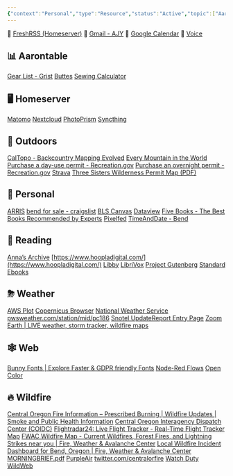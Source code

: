 ```yaml
---
{"context":"Personal","type":"Resource","status":"Active","topic":["Aaron"],"dateCreated":"2024-02-15","cssclasses":null,"dg-publish":true,"permalink":"/bookmarks/","dgPassFrontmatter":true}
---
```



<script src="https://code.jquery.com/jquery-3.7.1.slim.min.js" integrity="sha256-kmHvs0B+OpCW5GVHUNjv9rOmY0IvSIRcf7zGUDTDQM8=" crossorigin="anonymous"></script>
<script>
jQuery(document).ready(function($) {
$("a[href^='http']").each(function() { $(this).css({ background: "url(https://www.google.com/s2/favicons?domain=" + this.hostname + ") left center no-repeat", "padding-left": "20px" }); }); });
</script>

📌 [FreshRSS (Homeserver)](https://hs.ajy.co/reader/i/)
📌 [Gmail - AJY](https://mail.google.com/mail/u/1/)
📌 [Google Calendar](https://calendar.google.com/calendar/u/0/r?pli=1)
📌 [Voice](https://voice.google.com/u/0/messages)

## 📊 Aarontable

[Gear List - Grist](https://docs.getgrist.com/7Q4c8BfaPihH/Gear-List/p/1)
[Buttes](https://docs.google.com/spreadsheets/d/1wi1E6dDCtwnghdwCxNaZSyrY6vuSygjkDUmX-YkCplM/edit#gid=0)
[Sewing Calculator](https://docs.google.com/spreadsheets/d/1GMI_w_bTGRCVBmLmUaO316l-YjUyKxto72saeMuHm0k/edit#gid=0)

## 🖥 Homeserver

[Matomo](https://hs.ajy.co/matomo/)
[Nextcloud](https://hs.ajy.co/nextcloud/index.php/apps/dashboard/)
[PhotoPrism](https://photoprism.ajy.co/)
[Syncthing](http://localhost:8384/)

## 🌄 Outdoors

[CalTopo - Backcountry Mapping Evolved](https://caltopo.com/map.html)
[Every Mountain in the World](http://everymountainintheworld.com/)
[Purchase a day-use permit - Recreation.gov](https://www.recreation.gov/ticket/facility/300009)
[Purchase an overnight permit - Recreation.gov](https://www.recreation.gov/permits/4675311)
[Strava](https://www.strava.com/dashboard)
[Three Sisters Wilderness Permit Map (PDF)](https://www.fs.usda.gov/Internet/FSE_DOCUMENTS/fseprd899716.pdf)

## 🤪 Personal

[ARRIS](http://192.168.0.1/login.php)
[bend for sale - craigslist](https://bend.craigslist.org/search/sss?excats=20-24-24-1-50-1-2-2-21-1-14-1-2-1-4-4-10-8-1-1-1-1-1-1-1-1-3-1-1-1-4-1)
[BLS Canvas](https://bls.instructure.com/)
[Dataview](https://blacksmithgu.github.io/obsidian-dataview/)
[Five Books - The Best Books Recommended by Experts](https://fivebooks.com/)
[Pixelfed](https://pixelfed.social/i/web)
[TimeAndDate - Bend](https://www.timeanddate.com/worldclock/usa/bend)

## 📘 Reading

[Anna’s Archive](https://annas-archive.gs/search?lang=en&content=&ext=epub&sort=&q=)
[https://www.hoopladigital.com/](https://www.hoopladigital.com/)
[Libby](https://libbyapp.com/shelf)
[LibriVox](https://librivox.org/)
[Project Gutenberg](https://www.gutenberg.org/)
[Standard Ebooks](https://standardebooks.org/)

## ⛈ Weather

[AWS Plot](https://nwcc-apps.sc.egov.usda.gov/awdb/basin-plots/POR/WTEQ/assocHUCor3/state_of_oregon.html)
[Copernicus Browser](https://browser.dataspace.copernicus.eu/?zoom=11&lat=44.03604&lng=-121.48164&dateMode=MOSAIC)
[National Weather Service](https://forecast.weather.gov/MapClick.php?lat=44.03489688686292&lon=-121.5152907371521)
[pwsweather.com/station/mid/pc186](https://www.pwsweather.com/station/mid/pc186)
[Snotel UpdateReport Entry Page](https://wcc.sc.egov.usda.gov/reports/SelectUpdateReport.html)
[Zoom Earth | LIVE weather, storm tracker, wildfire maps](https://zoom.earth/#view=44.08493,-121.39793,9z/map=live/overlays=heat,fires,wind,radar:off)

## 🕸 Web

[Bunny Fonts | Explore Faster & GDPR friendly Fonts](https://fonts.bunny.net/)
[Node-Red Flows](https://flows.nodered.org/)
[Open Color](https://yeun.github.io/open-color/)

## 🔥 Wildfire

[Central Oregon Fire Information – Prescribed Burning | Wildfire Updates | Smoke and Public Health Information](https://www.centraloregonfire.org/)
[Central Oregon Interagency Dispatch Center (COIDC)](https://gacc.nifc.gov/nwcc/districts/COIDC/)
[Flightradar24: Live Flight Tracker - Real-Time Flight Tracker Map](https://www.flightradar24.com/44.04,-121.59/11)
[FWAC Wildfire Map - Current Wildfires, Forest Fires, and Lightning Strikes near you | Fire, Weather & Avalanche Center](https://www.fireweatheravalanche.org/fire/)
[Local Wildfire Incident Dashboard for Bend, Oregon | Fire, Weather & Avalanche Center](https://www.fireweatheravalanche.org/wildfires/dashboard/local/oregon/bend)
[MORNINGBRIEF.pdf](https://gacc.nifc.gov/nwcc/content/products/intelligence/MORNINGBRIEF.pdf)
[PurpleAir](https://map.purpleair.com/1/i/lt/mAQI/a10/p604800/cC5#10.5/44.0353/-121.4749)
[twitter.com/centralorfire](https://twitter.com/centralorfire)
[Watch Duty](https://app.watchduty.org/)
[WildWeb](https://www.wildwebe.net/?dc_name=ORCOC)
